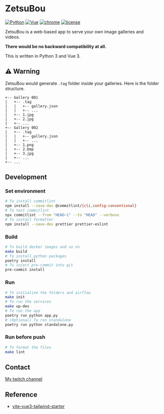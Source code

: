 # ZetsuBou

[![Python](https://img.shields.io/badge/Python-3.8-yellow.svg)](https://www.python.org/downloads/release/python-3811/)
[![Vue](https://img.shields.io/badge/Vue-3.0.11-yellow.svg)](https://v3.vuejs.org/)
[![chrome](https://img.shields.io/badge/Chrome-102.0.5005.63-yellow.svg)](https://www.google.com/intl/en_us/chrome/)
[![license](https://img.shields.io/badge/License-MIT-yellow.svg)](https://www.google.com/intl/en_us/chrome/)

ZetsuBou is a web-based app to serve your own image galleries and videos.

**There would be no backward compatibility at all.**

This is written in Python 3 and Vue 3.

## ⚠️ Warning

ZetsuBou would generate `.tag` folder inside your galleries. Here is the folder structure.

```text
+-- Gallery 001
|   +-- .tag
|   |   +-- gallery.json
|   |   +-- ...
|   +-- 1.jpg
|   +-- 2.jpg
|   +-- ...
+-- Gallery 002
|   +-- .tag
|   |   +-- gallery.json
|   |   +-- ...
|   +-- 1.png
|   +-- 2.bmp
|   +-- 3.jpg
|   +-- ...
+-- ...
```

## Development

### Set environment

```bash
# To install commitlint
npm install --save-dev @commitlint/{cli,config-conventional}
# To test commitlint
npx commitlint --from "HEAD~1" --to "HEAD" --verbose
# To install formatter
npm install --save-dev prettier prettier-eslint
```

### Build

```bash
# To build docker images and so on
make build
# To install python packages
poetry install
# To inject pre-commit into git
pre-commit install
```

### Run

```bash
# To initialize the folders and airflow
make init
# To run the services
make up-dev
# To run the app
poetry run python app.py
# (Optional) To run standalone
poetry run python standalone.py
```

### Run before push

```bash
# To format the files
make lint
```

## Contact

[My twitch channel](https://www.twitch.tv/demonic22)

## Reference

- [vite-vue3-tailwind-starter](https://github.com/web2033/vite-vue3-tailwind-starter)
